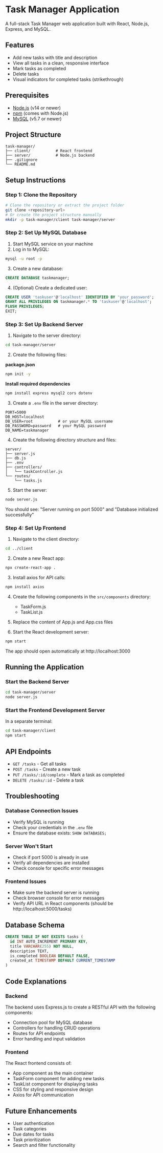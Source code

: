# Task Manager Application

A full-stack Task Manager web application built with React, Node.js, Express, and MySQL.

## Features

- Add new tasks with title and description
- View all tasks in a clean, responsive interface
- Mark tasks as completed
- Delete tasks
- Visual indicators for completed tasks (strikethrough)

## Prerequisites

- [Node.js](https://nodejs.org/) (v14 or newer)
- [npm](https://www.npmjs.com/) (comes with Node.js)
- [MySQL](https://dev.mysql.com/downloads/) (v5.7 or newer)

## Project Structure

```
task-manager/
├── client/           # React frontend
├── server/           # Node.js backend
├── .gitignore
└── README.md
```

## Setup Instructions

### Step 1: Clone the Repository

```bash
# Clone the repository or extract the project folder
git clone <repository-url>
# Or create the project structure manually
mkdir -p task-manager/client task-manager/server
```

### Step 2: Set Up MySQL Database

1. Start MySQL service on your machine
2. Log in to MySQL:

```bash
mysql -u root -p
```

3. Create a new database:

```sql
CREATE DATABASE taskmanager;
```

4. (Optional) Create a dedicated user:

```sql
CREATE USER 'taskuser'@'localhost' IDENTIFIED BY 'your_password';
GRANT ALL PRIVILEGES ON taskmanager.* TO 'taskuser'@'localhost';
FLUSH PRIVILEGES;
EXIT;
```

### Step 3: Set Up Backend Server

1. Navigate to the server directory:

```bash
cd task-manager/server
```

2. Create the following files:

**package.json**
```bash
npm init -y
```

**Install required dependencies**
```bash
npm install express mysql2 cors dotenv
```

3. Create a `.env` file in the server directory:

```
PORT=5000
DB_HOST=localhost
DB_USER=root           # or your MySQL username
DB_PASSWORD=password   # your MySQL password
DB_NAME=taskmanager
```

4. Create the following directory structure and files:

```
server/
├── server.js
├── db.js
├── .env
├── controllers/
│   └── taskController.js
└── routes/
    └── tasks.js
```

5. Start the server:

```bash
node server.js
```

You should see: "Server running on port 5000" and "Database initialized successfully"

### Step 4: Set Up Frontend

1. Navigate to the client directory:

```bash
cd ../client
```

2. Create a new React app:

```bash
npx create-react-app .
```

3. Install axios for API calls:

```bash
npm install axios
```

4. Create the following components in the `src/components` directory:
   - TaskForm.js
   - TaskList.js

5. Replace the content of App.js and App.css files

6. Start the React development server:

```bash
npm start
```

The app should open automatically at http://localhost:3000

## Running the Application

### Start the Backend Server

```bash
cd task-manager/server
node server.js
```

### Start the Frontend Development Server

In a separate terminal:

```bash
cd task-manager/client
npm start
```

## API Endpoints

- `GET /tasks` - Get all tasks
- `POST /tasks` - Create a new task
- `PUT /tasks/:id/complete` - Mark a task as completed
- `DELETE /tasks/:id` - Delete a task

## Troubleshooting

### Database Connection Issues

- Verify MySQL is running
- Check your credentials in the `.env` file
- Ensure the database exists: `SHOW DATABASES;`

### Server Won't Start

- Check if port 5000 is already in use
- Verify all dependencies are installed
- Check console for specific error messages

### Frontend Issues

- Make sure the backend server is running
- Check browser console for error messages
- Verify API URL in React components (should be http://localhost:5000/tasks)

## Database Schema

```sql
CREATE TABLE IF NOT EXISTS tasks (
  id INT AUTO_INCREMENT PRIMARY KEY,
  title VARCHAR(255) NOT NULL,
  description TEXT,
  is_completed BOOLEAN DEFAULT FALSE,
  created_at TIMESTAMP DEFAULT CURRENT_TIMESTAMP
)
```

## Code Explanations

### Backend

The backend uses Express.js to create a RESTful API with the following components:
- Connection pool for MySQL database
- Controllers for handling CRUD operations
- Routes for API endpoints
- Error handling and input validation

### Frontend

The React frontend consists of:
- App component as the main container
- TaskForm component for adding new tasks
- TaskList component for displaying tasks
- CSS for styling and responsive design
- Axios for API communication

## Future Enhancements

- User authentication
- Task categories
- Due dates for tasks
- Task prioritization
- Search and filter functionality